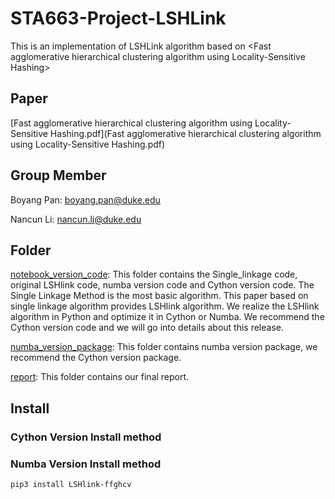 # STA663-Project-LSHLink
This is an implementation of LSHLink algorithm based on &lt;Fast agglomerative hierarchical clustering algorithm using Locality-Sensitive Hashing>



## Paper

 [Fast agglomerative hierarchical clustering algorithm using Locality-Sensitive Hashing.pdf](Fast agglomerative hierarchical clustering algorithm using Locality-Sensitive Hashing.pdf) 



## Group Member

Boyang Pan: <boyang.pan@duke.edu>

Nancun Li: nancun.li@duke.edu 



## Folder 

[notebook_version_code](https://github.com/Brian1357/STA663-Project-LSHLink/tree/master/notebook_version_code): This folder contains the Single_linkage code, original LSHlink code, numba version code and Cython version code. The Single Linkage Method is the most basic algorithm. This paper based on single linkage algorithm provides LSHlink algorithm. We realize the LSHlink algorithm in Python and optimize it in Cython or Numba.
We recommend the Cython version code and we will go into details about this release.

[numba_version_package](https://github.com/Brian1357/STA663-Project-LSHLink/tree/master/numba_version_package): This folder contains numba version package, we recommend the Cython version package.

[report](https://github.com/Brian1357/STA663-Project-LSHLink/tree/master/report): This folder contains our final report.



## Install

### Cython Version Install method

### Numba Version Install method
```
pip3 install LSHlink-ffghcv
```




